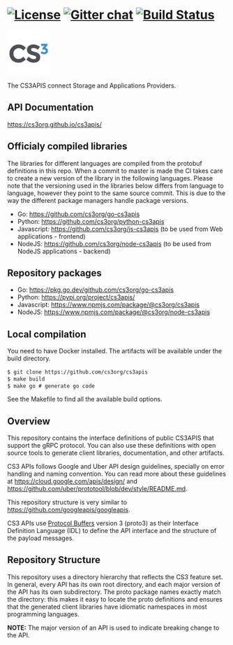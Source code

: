 [![License](https://img.shields.io/badge/License-Apache%202.0-blue.svg)](https://opensource.org/licenses/Apache-2.0) [![Gitter chat](https://badges.gitter.im/cs3org/cs3apis.svg)](https://gitter.im/cs3org/cs3apis) [![Build Status](https://cloud.drone.io/api/badges/cs3org/cs3apis/status.svg)](https://cloud.drone.io/cs3org/cs3apis)
================

<img width="100px" src="https://raw.githubusercontent.com/cs3org/logos/master/cs3org/cs3org.png"/>

The CS3APIS connect Storage and Applications Providers.

## API Documentation
https://cs3org.github.io/cs3apis/

## Officialy compiled libraries
The libraries for different languages are compiled from the protobuf definitions in this repo.
When a commit to master is made the CI takes care to create a new version of the library in the following languages.
Please note that the versioning used in the libraries below differs from language to language, however they point to the 
same source commit. This is due to the way the different package managers handle package versions.

* Go: https://github.com/cs3org/go-cs3apis
* Python: https://github.com/cs3org/python-cs3apis
* Javascript: https://github.com/cs3org/js-cs3apis (to be used from Web applications - frontend)
* NodeJS: https://github.com/cs3org/node-cs3apis (to be used from NodeJS applications - backend)

## Repository packages
* Go: https://pkg.go.dev/github.com/cs3org/go-cs3apis
* Python: https://pypi.org/project/cs3apis/
* Javascript: https://www.npmjs.com/package/@cs3org/cs3apis
* NodeJS: https://www.npmjs.com/package/@cs3org/node-cs3apis


## Local compilation

You need to have Docker installed. The artifacts will be available under the build directory.

```
$ git clone https://github.com/cs3org/cs3apis
$ make build 
$ make go # generate go code
```

See the Makefile to find all the available build options.

## Overview

This repository contains the interface definitions of public
CS3APIS that support the gRPC protocol.
You can also use these definitions with open source tools to generate client
libraries, documentation, and other artifacts.

CS3 APIs follows Google and Uber API design guidelines, specially on error handling and naming convention.
You can read more about these guidelines at https://cloud.google.com/apis/design/ and https://github.com/uber/prototool/blob/dev/style/README.md.

This repository structure is very similar to https://github.com/googleapis/googleapis.

CS3 APIs use [Protocol Buffers](https://github.com/google/protobuf)
version 3 (proto3) as their Interface Definition Language (IDL) to
define the API interface and the structure of the payload messages.

## Repository Structure

This repository uses a directory hierarchy that reflects the CS3
feature set. In general, every API has its own root
directory, and each major version of the API has its own subdirectory.
The proto package names exactly match the directory: this makes it
easy to locate the proto definitions and ensures that the generated
client libraries have idiomatic namespaces in most programming
languages. 

**NOTE:** The major version of an API is used to indicate breaking
change to the API.
